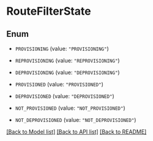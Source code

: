 # RouteFilterState

## Enum


* `PROVISIONING` (value: `"PROVISIONING"`)

* `REPROVISIONING` (value: `"REPROVISIONING"`)

* `DEPROVISIONING` (value: `"DEPROVISIONING"`)

* `PROVISIONED` (value: `"PROVISIONED"`)

* `DEPROVISIONED` (value: `"DEPROVISIONED"`)

* `NOT_PROVISIONED` (value: `"NOT_PROVISIONED"`)

* `NOT_DEPROVISIONED` (value: `"NOT_DEPROVISIONED"`)


[[Back to Model list]](../README.md#documentation-for-models) [[Back to API list]](../README.md#documentation-for-api-endpoints) [[Back to README]](../README.md)


